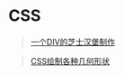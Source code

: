 # CSS

> [一个DIV的芝士汉堡制作](https://github.com/Jasonccj/css-learning/tree/master/everydayCss/cheeseburger)

> [CSS绘制各种几何形状](https://github.com/Jasonccj/css-learning/tree/master/everydayCss/polygon)